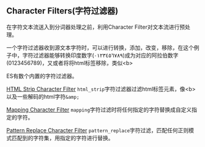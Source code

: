 ## Character Filters(字符过滤器)
在字符文本流送入到分词器处理之前，利用Character Filter对文本流进行预处理。

一个字符过滤器收到源文本字符时，可以进行转换，添加，改变，移除，在这个例子中，字符过滤器能够转换印度数字(٠‎١٢٣٤٥٦٧٨‎٩‎)成为对应的阿拉伯数字(0123456789)，又或者将将html标签移除，类似\<b>

ES有数个内置的字符过滤器。

[HTML Strip Character Filter](https://www.elastic.co/guide/en/elasticsearch/reference/current/analysis-htmlstrip-charfilter.html) ```html_strip```字符过滤器过滤html标签元素，像\<b>以及一些解码的html字符```&amp;```

[Mapping Character Filter](https://www.elastic.co/guide/en/elasticsearch/reference/current/analysis-mapping-charfilter.html) ```mapping```字符过滤时将任何指定的字符替换成自定义指定的字符。

[Pattern Replace Character Filter](https://www.elastic.co/guide/en/elasticsearch/reference/current/analysis-pattern-replace-charfilter.html) ```pattern_replace```字符过滤，匹配任何正则模式匹配到的字符集，用指定的字符进行替换。